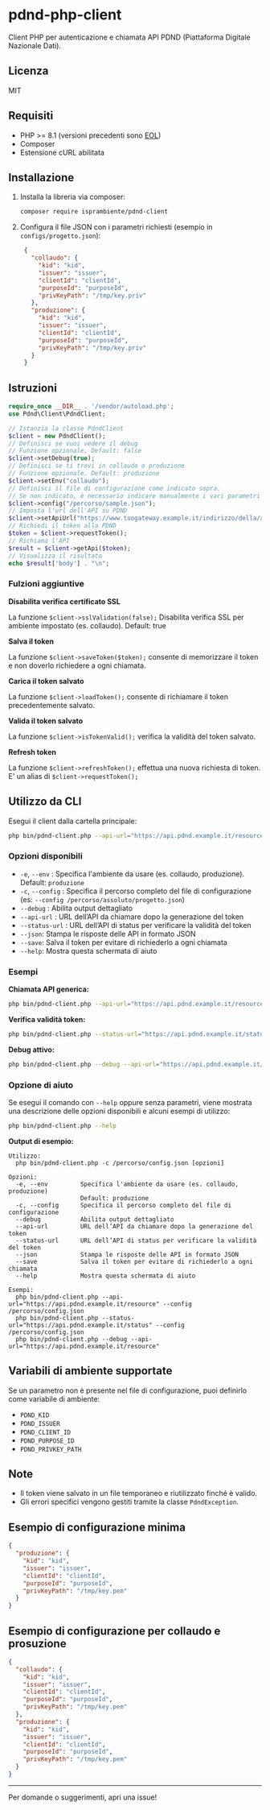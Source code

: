 # pdnd-php-client

Client PHP per autenticazione e chiamata API PDND (Piattaforma Digitale Nazionale Dati).

## Licenza

MIT

## Requisiti

- PHP >= 8.1 (versioni precedenti sono [EOL](https://endoflife.date/php))
- Composer
- Estensione cURL abilitata

## Installazione

1. Installa la libreria via composer:
   ```bash
   composer require isprambiente/pdnd-client
   ```

2. Configura il file JSON con i parametri richiesti (esempio in `configs/progetto.json`):
   ```json
    {
      "collaudo": {
        "kid": "kid",
        "issuer": "issuer",
        "clientId": "clientId",
        "purposeId": "purposeId",
        "privKeyPath": "/tmp/key.priv"
      },
      "produzione": {
        "kid": "kid",
        "issuer": "issuer",
        "clientId": "clientId",
        "purposeId": "purposeId",
        "privKeyPath": "/tmp/key.priv"
      }
    }
   ```
## Istruzioni

```php
require_once __DIR__ . '/vendor/autoload.php';
use Pdnd\Client\PdndClient;

// Istanzia la classe PdndClient
$client = new PdndClient();
// Definisci se vuoi vedere il debug
// Funzione opzionale. Default: false
$client->setDebug(true);
// Definisci se ti trovi in collaudo o produzione
// Funzione opzionale. Default: produzione
$client->setEnv("collaudo");
// Definisci il file di configurazione come indicato sopra.
// Se non indicato, è necessario indicare manualmente i vari parametri di configurazione
$client->config("/percorso/sample.json");
// Imposta l'url dell'API su PDND
$client->setApiUrl("https://www.tuogateway.example.it/indirizzo/della/api");
// Richiedi il token alla PDND
$token = $client->requestToken();
// Richiama l'API
$result = $client->getApi($token);
// Visualizza il risultato
echo $result['body'] . "\n";
```
### Fulzioni aggiuntive

**Disabilita verifica certificato SSL**

La funzione `$client->sslValidation(false);` Disabilita verifica SSL per ambiente impostato (es. collaudo).
Default: true

**Salva il token**

La funzione `$client->saveToken($token);` consente di memorizzare il token e non doverlo richiedere a ogni chiamata.

**Carica il token salvato**

La funzione `$client->loadToken();` consente di richiamare il token precedentemente salvato.

**Valida il token salvato**

La funzione `$client->isTokenValid();` verifica la validità del token salvato.

**Refresh token**

La funzione `$client->refreshToken();` effettua una nuova richiesta di token.
E' un alias di `$client->requestToken();`

## Utilizzo da CLI

Esegui il client dalla cartella principale:

```bash
php bin/pdnd-client.php --api-url="https://api.pdnd.example.it/resource" --config /percorso/assoluto/progetto.json
```

### Opzioni disponibili

- `-e`, `--env` : Specifica l'ambiente da usare (es. collaudo, produzione). Default: `produzione`
- `-c`, `--config` : Specifica il percorso completo del file di configurazione (es: `--config /percorso/assoluto/progetto.json`)
- `--debug` : Abilita output dettagliato
- `--api-url` : URL dell’API da chiamare dopo la generazione del token
- `--status-url` : URL dell’API di status per verificare la validità del token
- `--json`: Stampa le risposte delle API in formato JSON
- `--save`: Salva il token per evitare di richiederlo a ogni chiamata
- `--help`: Mostra questa schermata di aiuto

### Esempi

**Chiamata API generica:**
```bash
php bin/pdnd-client.php --api-url="https://api.pdnd.example.it/resource" --config /percorso/assoluto/progetto.json
```

**Verifica validità token:**
```bash
php bin/pdnd-client.php --status-url="https://api.pdnd.example.it/status" --config /percorso/assoluto/progetto.json
```

**Debug attivo:**
```bash
php bin/pdnd-client.php --debug --api-url="https://api.pdnd.example.it/resource"
```

### Opzione di aiuto

Se esegui il comando con `--help` oppure senza parametri, viene mostrata una descrizione delle opzioni disponibili e alcuni esempi di utilizzo:

```bash
php bin/pdnd-client.php --help
```

**Output di esempio:**
```
Utilizzo:
  php bin/pdnd-client.php -c /percorso/config.json [opzioni]

Opzioni:
  -e, --env         Specifica l'ambiente da usare (es. collaudo, produzione)
                    Default: produzione
  -c, --config      Specifica il percorso completo del file di configurazione
  --debug           Abilita output dettagliato
  --api-url         URL dell’API da chiamare dopo la generazione del token
  --status-url      URL dell’API di status per verificare la validità del token
  --json            Stampa le risposte delle API in formato JSON
  --save            Salva il token per evitare di richiederlo a ogni chiamata
  --help            Mostra questa schermata di aiuto

Esempi:
  php bin/pdnd-client.php --api-url="https://api.pdnd.example.it/resource" --config /percorso/config.json
  php bin/pdnd-client.php --status-url="https://api.pdnd.example.it/status" --config /percorso/config.json
  php bin/pdnd-client.php --debug --api-url="https://api.pdnd.example.it/resource"
```

## Variabili di ambiente supportate

Se un parametro non è presente nel file di configurazione, puoi definirlo come variabile di ambiente:

- `PDND_KID`
- `PDND_ISSUER`
- `PDND_CLIENT_ID`
- `PDND_PURPOSE_ID`
- `PDND_PRIVKEY_PATH`

## Note

- Il token viene salvato in un file temporaneo e riutilizzato finché è valido.
- Gli errori specifici vengono gestiti tramite la classe `PdndException`.

## Esempio di configurazione minima

```json
{
  "produzione": {
    "kid": "kid",
    "issuer": "issuer",
    "clientId": "clientId",
    "purposeId": "purposeId",
    "privKeyPath": "/tmp/key.pem"
  }
}
```
## Esempio di configurazione per collaudo e prosuzione

```json
{
  "collaudo": {
    "kid": "kid",
    "issuer": "issuer",
    "clientId": "clientId",
    "purposeId": "purposeId",
    "privKeyPath": "/tmp/key.pem"
  },
  "produzione": {
    "kid": "kid",
    "issuer": "issuer",
    "clientId": "clientId",
    "purposeId": "purposeId",
    "privKeyPath": "/tmp/key.pem"
  }
}
```
---

Per domande o suggerimenti, apri una issue!